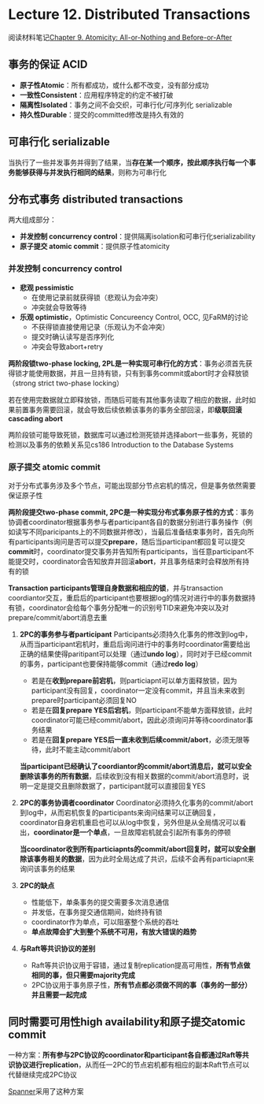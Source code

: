 # Lecture 12. Distributed Transactions

阅读材料笔记[Chapter 9. Atomicity: All-or-Nothing and Before-or-After](6.033_Ch9.md)

## 事务的保证 ACID

- **原子性Atomic**：所有都成功，或什么都不改变，没有部分成功
- **一致性Consistent**：应用程序特定的约定不被打破
- **隔离性Isolated**：事务之间不会交织，可串行化/可序列化 serializable
- **持久性Durable**：提交的committed修改是持久有效的

## 可串行化 serializable

当执行了一些并发事务并得到了结果，当**存在某一个顺序，按此顺序执行每一个事务能够获得与并发执行相同的结果**，则称为可串行化

## 分布式事务 distributed transactions

两大组成部分：

- **并发控制 concurrency control**：提供隔离isolation和可串行化serializability
- **原子提交 atomic commit**：提供原子性atomicity

### 并发控制 concurrency control

- **悲观 pessimistic**
  - 在使用记录前就获得锁（悲观认为会冲突）
  - 冲突就会导致等待
- **乐观 optimistic**，Optimistic Concureency Control, OCC, 见FaRM的讨论
  - 不获得锁直接使用记录（乐观认为不会冲突）
  - 提交时确认读写是否序列化
  - 冲突会导致abort+retry

**两阶段锁two-phase locking, 2PL是一种实现可串行化的方式**：事务必须首先获得锁才能使用数据，并且一旦持有锁，只有到事务commit或abort时才会释放锁（strong strict two-phase locking）

若在使用完数据就立即释放锁，而随后可能有其他事务读取了相应的数据，此时如果前置事务需要回滚，就会导致后续依赖该事务的事务全部回滚，即**级联回滚cascading abort**

两阶段锁可能导致死锁，数据库可以通过检测死锁并选择abort一些事务，死锁的检测以及事务的依赖关系见cs186 Introduction to the Database Systems
 
### 原子提交 atomic commit

对于分布式事务涉及多个节点，可能出现部分节点宕机的情况，但是事务依然需要保证原子性

**两阶段提交two-phase commit, 2PC是一种实现分布式事务原子性的方式**：事务协调者coordinator根据事务参与者participant各自的数据分别进行事务操作（例如读写不同paricipants上的不同数据并修改），当最后准备结束事务时，首先向所有participants询问是否可以提交**prepare**，随后当participant都回复可以提交**commit**时，coordinator提交事务并告知所有participants，当任意participant不能提交时，coordinator会告知放弃并回滚**abort**，并且事务结束时会释放所有持有的锁

**Transaction participants管理自身数据和相应的锁**，并与transaction coordiantor交互，重启后的participant也要根据log的情况对进行中的事务数据持有锁，coordinator会给每个事务分配唯一的识别号TID来避免冲突以及对prepare/commit/abort消息去重

1. **2PC的事务参与者participant**
    Participants必须持久化事务的修改到log中，从而当participant宕机时，重启后询问进行中的事务时coordinator需要给出正确的结果使得paritipant可以处理（通过**undo log**），同时对于已经commit的事务，participant也要保持能够commit（通过**redo log**）

    - 若是在**收到prepare前宕机**，则particiapnt可以单方面释放锁，因为participant没有回复，coordinator一定没有commit，并且当未来收到prepare时participant必须回复NO
    - 若是在**回复prepare YES后宕机**，则participant不能单方面释放锁，此时coordinator可能已经commit/abort，因此必须询问并等待coordinator事务结果
    - 若是在**回复prepare YES后一直未收到后续commit/abort**，必须无限等待，此时不能主动commit/abort

    **当participant已经确认了coordiantor的commit/abort消息后，就可以安全删除该事务的所有数据**，后续收到没有相关数据的commit/abort消息时，说明一定是提交且删除数据了，participant就可以直接回复YES

2. **2PC的事务协调者coordinator**
    Coordinator必须持久化事务的commit/abort到log中，从而宕机恢复的participants来询问结果可以正确回复，coordinator自身宕机重启也可以从log中恢复，另外但是从全局情况可以看出，**coordinator是一个单点**，一旦故障宕机就会引起所有事务的停顿

    **当coordinator收到所有particiapnts的commit/abort回复时，就可以安全删除该事务相关的数据**，因为此时全局达成了共识，后续不会再有particiapnt来询问该事务的结果

3. **2PC的缺点**

    - 性能低下，单条事务的提交需要多次消息通信
    - 并发低，在事务提交通信期间，始终持有锁
    - coordinator作为单点，可以阻塞整个系统的吞吐
    - **单点故障会扩大到整个系统不可用，有放大错误的趋势**

4. **与Raft等共识协议的差别**

    - Raft等共识协议用于容错，通过复制replication提高可用性，**所有节点做相同的事，但只需要majority完成**
    - 2PC协议用于事务原子性，**所有节点都必须做不同的事（事务的一部分）并且需要一起完成**

## 同时需要可用性high availability和原子提交atomic commit

一种方案：**所有参与2PC协议的coordinator和participant各自都通过Raft等共识协议进行replication**，从而任一2PC的节点宕机都有相应的副本Raft节点可以代替继续完成2PC协议

[Spanner](Spanner.md)采用了这种方案
